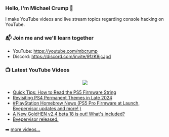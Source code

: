 ### Hello, I'm Michael Crump 👋

I make YouTube videos and live stream topics regarding console hacking on YouTube. 

### 📬 Join me and we'll learn together

- YouTube: https://youtube.com/mbcrump
- Discord: https://discord.com/invite/9fzK8jcJpd

### 📺 Latest YouTube Videos

<div align="center">

[<img src="https://img.shields.io/badge/-Subscribe-red?style=for-the-badge&logo=youtube&logoColor=white"/>](https://www.youtube.com/c/mbcrump?sub_confirmation=1)

</div>

<!-- YOUTUBE:START -->
- [Quick Tips: How to Read the PS5 Firmware String](https://www.youtube.com/watch?v=cVe9t1mrdag)
- [Revisiting PS4 Permanent Themes in Late 2024](https://www.youtube.com/watch?v=d2VdnYI-STc)
- [#PlayStation Homebrew News &lpar;PS5 Pro Firmware at Launch, Byepervisor updates and more! &rpar;](https://www.youtube.com/watch?v=_oDUdNVXk8g)
- [A New GoldHEN v2.4 beta 18 is out! What&#39;s included?](https://www.youtube.com/watch?v=qVHBzlDVstc)
- [Byepervisor released.](https://www.youtube.com/watch?v=GdOBVaqrg-o)
<!-- YOUTUBE:END -->

➡️ [more videos...](https://youtube.com/mbcrump)

